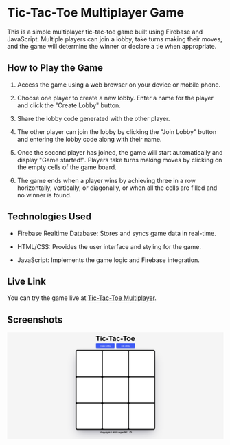 # Tic-Tac-Toe Multiplayer Game

This is a simple multiplayer tic-tac-toe game built using Firebase and JavaScript. Multiple players can join a lobby, take turns making their moves, and the game will determine the winner or declare a tie when appropriate.

## How to Play the Game

1. Access the game using a web browser on your device or mobile phone.

2. Choose one player to create a new lobby. Enter a name for the player and click the "Create Lobby" button.

3. Share the lobby code generated with the other player.

4. The other player can join the lobby by clicking the "Join Lobby" button and entering the lobby code along with their name.

5. Once the second player has joined, the game will start automatically and display "Game started!". Players take turns making moves by clicking on the empty cells of the game board.

6. The game ends when a player wins by achieving three in a row horizontally, vertically, or diagonally, or when all the cells are filled and no winner is found.

## Technologies Used

- Firebase Realtime Database: Stores and syncs game data in real-time.

- HTML/CSS: Provides the user interface and styling for the game.

- JavaScript: Implements the game logic and Firebase integration.

## Live Link

You can try the game live at [Tic-Tac-Toe Multiplayer](https://logant97.github.io/Tic-Tac-Toe/).

## Screenshots

![Screenshot 1](screenshots/screenshot1.png)
